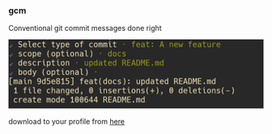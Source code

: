 ### gcm


Conventional git commit messages done right

![Preview](./assets/preview.png)


download to your profile from [here](https://github.com/veritem/gcm/releases)





